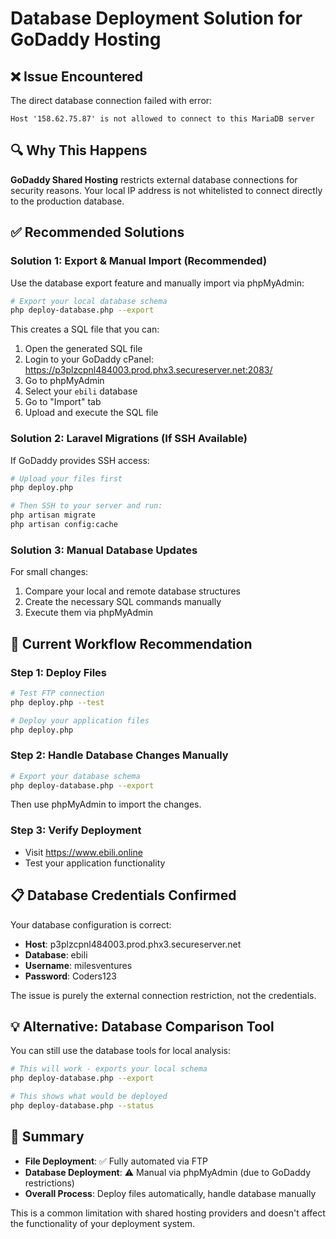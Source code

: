 # Database Deployment Solution for GoDaddy Hosting

## ❌ Issue Encountered
The direct database connection failed with error:
```
Host '158.62.75.87' is not allowed to connect to this MariaDB server
```

## 🔍 Why This Happens
**GoDaddy Shared Hosting** restricts external database connections for security reasons. Your local IP address is not whitelisted to connect directly to the production database.

## ✅ Recommended Solutions

### Solution 1: Export & Manual Import (Recommended)
Use the database export feature and manually import via phpMyAdmin:

```bash
# Export your local database schema
php deploy-database.php --export
```

This creates a SQL file that you can:
1. Open the generated SQL file
2. Login to your GoDaddy cPanel: https://p3plzcpnl484003.prod.phx3.secureserver.net:2083/
3. Go to phpMyAdmin
4. Select your `ebili` database
5. Go to "Import" tab
6. Upload and execute the SQL file

### Solution 2: Laravel Migrations (If SSH Available)
If GoDaddy provides SSH access:
```bash
# Upload your files first
php deploy.php

# Then SSH to your server and run:
php artisan migrate
php artisan config:cache
```

### Solution 3: Manual Database Updates
For small changes:
1. Compare your local and remote database structures
2. Create the necessary SQL commands manually
3. Execute them via phpMyAdmin

## 🔧 Current Workflow Recommendation

### Step 1: Deploy Files
```bash
# Test FTP connection
php deploy.php --test

# Deploy your application files
php deploy.php
```

### Step 2: Handle Database Changes Manually
```bash
# Export your database schema
php deploy-database.php --export
```

Then use phpMyAdmin to import the changes.

### Step 3: Verify Deployment
- Visit https://www.ebili.online
- Test your application functionality

## 📋 Database Credentials Confirmed
Your database configuration is correct:
- **Host**: p3plzcpnl484003.prod.phx3.secureserver.net
- **Database**: ebili
- **Username**: milesventures
- **Password**: Coders123

The issue is purely the external connection restriction, not the credentials.

## 💡 Alternative: Database Comparison Tool
You can still use the database tools for local analysis:

```bash
# This will work - exports your local schema
php deploy-database.php --export

# This shows what would be deployed
php deploy-database.php --status
```

## 🎯 Summary
- **File Deployment**: ✅ Fully automated via FTP
- **Database Deployment**: ⚠️ Manual via phpMyAdmin (due to GoDaddy restrictions)
- **Overall Process**: Deploy files automatically, handle database manually

This is a common limitation with shared hosting providers and doesn't affect the functionality of your deployment system.